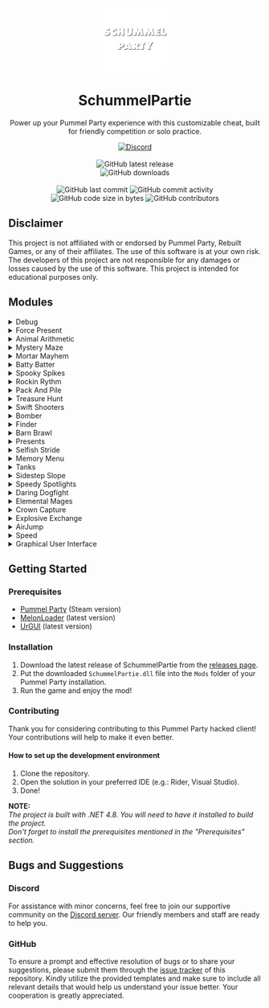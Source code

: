 <p align="center">
    <img height="128" src=".idea/icon.png" alt="Icon of SchummelPartie">
</p>

<h1 align="center">SchummelPartie</h1>

<p align="center">Power up your Pummel Party experience with this customizable cheat, built for friendly competition or solo practice.</p>

<div align="center">
    <a href="https://lyzev.github.io/discord"><img src="https://img.shields.io/discord/610120595765723137?logo=discord" alt="Discord"/></a>
    <br><br>
    <img src="https://img.shields.io/github/v/release/Lyzev/SchummelPartie" alt="GitHub latest release"/>
    <br>
    <img src="https://img.shields.io/github/downloads/Lyzev/SchummelPartie/total" alt="GitHub downloads"/>
    <br><br>
    <img src="https://img.shields.io/github/last-commit/Lyzev/SchummelPartie" alt="GitHub last commit"/>
    <img src="https://img.shields.io/github/commit-activity/w/Lyzev/SchummelPartie" alt="GitHub commit activity"/>
    <br>
    <img src="https://img.shields.io/github/languages/code-size/Lyzev/SchummelPartie" alt="GitHub code size in bytes"/>
    <img src="https://img.shields.io/github/contributors/Lyzev/SchummelPartie" alt="GitHub contributors"/> 
</div>

## Disclaimer

This project is not affiliated with or endorsed by Pummel Party, Rebuilt Games, or any of their affiliates. The use of 
this software is at your own risk. The developers of this project are not responsible for any damages or losses caused 
by the use of this software. This project is intended for educational purposes only.

## Modules

<details>
<summary>Debug</summary>
Toggle the Debug mode.

| Key                  | Description                                              | Host Required |
|----------------------|----------------------------------------------------------|---------------|
| T                    | Increase trophies in "Unlocks" menu.                     | No            |
| C                    | Increase crowns in "Unlocks" menu.                       | No            |
| R + Period (Ex: .)   | Reset unlocks in "Unlocks" menu.                         | No            |
| Shift + Left Click   | Spawn keys at the location of your mouse cursor.         | Yes           |
| Number               | Rolls your dice to the number you pressed.               | No            |
| Ctrl + Click         | Teleport to the location you clicked on.                 | Yes           |
| -                    | Collect 5 keys and 1 random item for the current player. | Yes           |
| Left/Right Shift + E | Force stops the current minigame.                        | Yes           |
| F11                  | Free Cam/No Clip (Use Shift and WASD)                    | No            |
| Numpad -             | Slow down animations                                     | Yes           |
| Numpad +             | Speeds up animations                                     | Yes           |
| P                    | Give 1 Key to everyone                                   | Yes           |
| Ο                    | Remove 1 Key from everyone                               | Yes           |
| Backtick (Ex: `)     | Open the console                                         | No            |
| F9                   | Forces 15 FPS                                            | Yes           |
| Up Arrow             | Show/Hide the arrows on the gameboard                    | No            |
| Left Shift + F10/F11 | Test connection to the game                              | Yes           |
</details>

<details>
<summary>Force Present</summary>
Forces the present to be the one you want.
</details>

<details>
<summary>Animal Arithmetic</summary>
Show the answer to the animal arithmetic.
</details>

<details>
<summary>Mystery Maze</summary>
Shows the path to the exit.
</details>

<details>
<summary>Mortar Mayhem</summary>
Show the answer to the mortar mayhem.
</details>

<details>
<summary>Batty Batter</summary>
Automatically hit the ball.
</details>

<details>
<summary>Spooky Spikes</summary>
Automatically crouch or jump when needed.
</details>

<details>
<summary>Rockin Rythm</summary>
Automatically hit the notes.
</details>

<details>
<summary>Pack And Pile</summary>
Automatically place boxes.
</details>

<details>
<summary>Treasure Hunt</summary>
Shows the path to the treasure.
</details>

<details>
<summary>Swift Shooters</summary>
Automatically shoot the good targets.
</details>

<details>
<summary>Bomber</summary>
Bombs are infinite.
</details>

<details>
<summary>Finder</summary>
Show the position of the other players.
</details>

<details>
<summary>Barn Brawl</summary>
God Mode, Infinite Shotgun (Press F), Burst Shotgun, ESP.
</details>

<details>
<summary>Presents</summary>
Automatically collect the best presents.
</details>

<details>
<summary>Selfish Stride</summary>
Show the target bridge.
</details>

<details>
<summary>Memory Menu</summary>
Show the target food.
</details>

<details>
<summary>Tanks</summary>
Rapid Fire.
</details>

<details>
<summary>Sidestep Slope</summary>
God Mode.
</details>

<details>
<summary>Speedy Spotlights</summary>
Show the position of the other players.
</details>

<details>
<summary>Daring Dogfight</summary>
God Mode, Kill All, Burst Shot, ESP.
</details>

<details>
<summary>Elemental Mages</summary>
Instantly pick up crystals and disable camera shake.
</details>

<details>
<summary>Crown Capture</summary>
No Punch Interval, No Stun, Always Crown
</details>

<details>
<summary>Explosive Exchange</summary>
No Punch Interval, No Stun, Always Crown
</details>

<details>
<summary>AirJump</summary>
Allows you to jump in the air.
</details>

<details>
<summary>Speed</summary>
Allows you to change your speed.
</details>

<details>
<summary>Graphical User Interface</summary>
Toggle the GUI with Insert or RightShift.
</details>

## Getting Started

### Prerequisites

- [Pummel Party](https://store.steampowered.com/app/880940/Pummel_Party/) (Steam version)
- [MelonLoader](https://melonwiki.xyz/#/README) (latest version)
- [UrGUI](https://github.com/Lyzev/UrGUI/tree/main?tab=readme-ov-file#getting-started) (latest version)

### Installation

1. Download the latest release of SchummelPartie from the [releases page](https://github.com/Lyzev/SchummelPartie/releases).
2. Put the downloaded `SchummelPartie.dll` file into the `Mods` folder of your Pummel Party installation.
3. Run the game and enjoy the mod!

### Contributing

Thank you for considering contributing to this Pummel Party hacked client! Your contributions will help to make it even better.

#### How to set up the development environment

1. Clone the repository.
2. Open the solution in your preferred IDE (e.g.: Rider, Visual Studio).
3. Done!

**NOTE:**  
*The project is built with .NET 4.8. You will need to have it installed to build the project.  
Don't forget to install the prerequisites mentioned in the "Prerequisites" section.*


## Bugs and Suggestions

### Discord

For assistance with minor concerns, feel free to join our supportive community on
the [Discord server](https://lyzev.github.io/discord). Our friendly members and staff are ready to help you.

### GitHub

To ensure a prompt and effective resolution of bugs or to share your suggestions, please submit them through
the [issue tracker](https://github.com/Lyzev/SchummelPartie/issues) of this repository. Kindly utilize the provided templates
and make sure to include all relevant details that would help us understand your issue better. Your cooperation is
greatly appreciated.
